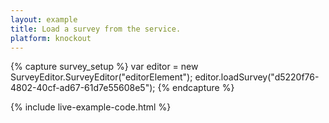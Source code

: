 ```yaml
---
layout: example
title: Load a survey from the service. 
platform: knockout
---
```

{% capture survey_setup %}
var editor = new SurveyEditor.SurveyEditor("editorElement");
editor.loadSurvey("d5220f76-4802-40cf-ad67-61d7e55608e5");
{% endcapture %}

{% include live-example-code.html %}